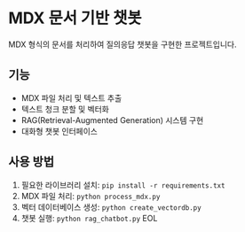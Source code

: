 # MDX 문서 기반 챗봇

MDX 형식의 문서를 처리하여 질의응답 챗봇을 구현한 프로젝트입니다.

## 기능

- MDX 파일 처리 및 텍스트 추출
- 텍스트 청크 분할 및 벡터화
- RAG(Retrieval-Augmented Generation) 시스템 구현
- 대화형 챗봇 인터페이스

## 사용 방법

1. 필요한 라이브러리 설치: `pip install -r requirements.txt`
2. MDX 파일 처리: `python process_mdx.py`
3. 벡터 데이터베이스 생성: `python create_vectordb.py`
4. 챗봇 실행: `python rag_chatbot.py`
EOL